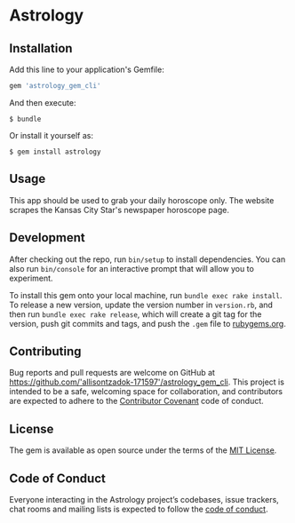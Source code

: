 # Astrology


## Installation

Add this line to your application's Gemfile:

```ruby
gem 'astrology_gem_cli'
```

And then execute:

    $ bundle

Or install it yourself as:

    $ gem install astrology

## Usage

This app should be used to grab your daily horoscope only.
The website scrapes the Kansas City Star's newspaper horoscope page.

## Development

After checking out the repo, run `bin/setup` to install dependencies. You can also run `bin/console` for an interactive prompt that will allow you to experiment.

To install this gem onto your local machine, run `bundle exec rake install`. To release a new version, update the version number in `version.rb`, and then run `bundle exec rake release`, which will create a git tag for the version, push git commits and tags, and push the `.gem` file to [rubygems.org](https://rubygems.org).

## Contributing

Bug reports and pull requests are welcome on GitHub at https://github.com/'allisontzadok-171597'/astrology_gem_cli. This project is intended to be a safe, welcoming space for collaboration, and contributors are expected to adhere to the [Contributor Covenant](http://contributor-covenant.org) code of conduct.

## License

The gem is available as open source under the terms of the [MIT License](https://opensource.org/licenses/MIT).

## Code of Conduct

Everyone interacting in the Astrology project’s codebases, issue trackers, chat rooms and mailing lists is expected to follow the [code of conduct](https://github.com/'allisontzadok-171597'/astrology_gem_cli/blob/master/CODE_OF_CONDUCT.md).
